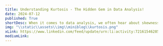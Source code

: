 ```yaml
---
title: Understanding Kurtosis - The Hidden Gem in Data Analysis! 
date: 2024-07-12
published: True
shortDesc: When it comes to data analysis, we often hear about skewness, but what about kurtosis? While skewness tells us about the symmetry of a distribution, kurtosis reveals the story of its tails and peaks! 
img: "\\static\\assets\\img\\miniblog\\kurtosis.png"
xLink: https://www.linkedin.com/feed/update/urn:li:activity:7216154628596338690?utm_source=share&utm_medium=member_desktop
mediumLink: 
---
```

